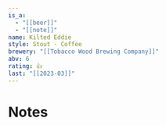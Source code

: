 ```yaml
---
is_a:
  - "[[beer]]"
  - "[[note]]"
name: Kilted Eddie
style: Stout - Coffee
brewery: "[[Tobacco Wood Brewing Company]]"
abv: 6
rating: 👍
last: "[[2023-03]]"
---
```

# Notes

